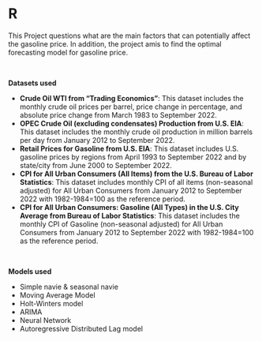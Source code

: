 # R

This Project questions what are the main factors that can potentially affect the gasoline price. 
In addition, the project amis to find the optimal forecasting model for gasoline price. 

<br />

**Datasets used**
- **Crude Oil WTI from “Trading Economics”**: This dataset includes the monthly crude oil prices per barrel, price change in percentage, and absolute price change from March 1983 to September 2022.
- **OPEC Crude Oil (excluding condensates) Production from U.S. EIA**: This dataset includes the monthly crude oil production in million barrels per day from January 2012 to September 2022.
- **Retail Prices for Gasoline from U.S. EIA**: This dataset includes U.S. gasoline prices by regions from April 1993 to September 2022 and by state/city from June 2000 to September 2022.
- **CPI for All Urban Consumers (All Items) from the U.S. Bureau of Labor Statistics**: This dataset includes monthly CPI of all items (non-seasonal adjusted) for All Urban Consumers from January 2012 to September 2022 with 1982-1984=100 as the reference period.
- **CPI for All Urban Consumers: Gasoline (All Types) in the U.S. City Average from Bureau of Labor Statistics**: This dataset includes the monthly CPI of Gasoline (non-seasonal adjusted) for All Urban Consumers from January 2012 to September 2022 with 1982-1984=100 as the reference period.

<br />

**Models used**
- Simple navie & seasonal navie
- Moving Average Model
- Holt-Winters model
- ARIMA
- Neural Network
- Autoregressive Distributed Lag model


